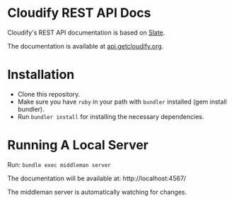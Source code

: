 
Cloudify REST API Docs
======================

Cloudify's REST API documentation is based on [Slate](https://github.com/tripit/slate).

The documentation is available at [api.getcloudify.org](http://api.getcloudify.org).

# Installation

* Clone this repository.
* Make sure you have `ruby` in your path with `bundler` installed (gem install bundler).
* Run `bundler install` for installing the necessary dependencies.

# Running A Local Server

Run: `bundle exec middleman server`

The documentation will be available at: http://localhost:4567/

The middleman server is automatically watching for changes.
